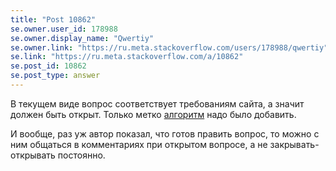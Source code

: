 ```yaml
---
title: "Post 10862"
se.owner.user_id: 178988
se.owner.display_name: "Qwertiy"
se.owner.link: "https://ru.meta.stackoverflow.com/users/178988/qwertiy"
se.link: "https://ru.meta.stackoverflow.com/a/10862"
se.post_id: 10862
se.post_type: answer
---
```

<p>В текущем виде вопрос соответствует требованиям сайта, а значит должен быть открыт. Только метко <a href="https://ru.stackoverflow.com/questions/tagged/%d0%b0%d0%bb%d0%b3%d0%be%d1%80%d0%b8%d1%82%d0%bc" class="post-tag" title="показать вопросы с меткой [алгоритм]" rel="tag">алгоритм</a> надо было добавить.</p>
<p>И вообще, раз уж автор показал, что готов править вопрос, то можно с ним общаться в комментариях при открытом вопросе, а не закрывать-открывать постоянно.</p>
